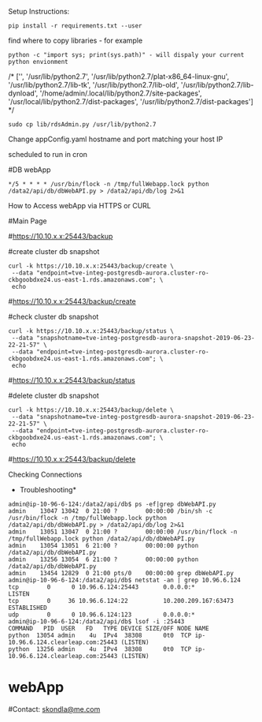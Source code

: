 Setup Instructions:
```
pip install -r requirements.txt --user
```
find where to copy libraries - for example
```
python -c "import sys; print(sys.path)" - will dispaly your current python envionment
```
/*
['', '/usr/lib/python2.7', '/usr/lib/python2.7/plat-x86_64-linux-gnu', '/usr/lib/python2.7/lib-tk', '/usr/lib/python2.7/lib-old', '/usr/lib/python2.7/lib-dynload', '/home/admin/.local/lib/python2.7/site-packages', '/usr/local/lib/python2.7/dist-packages', '/usr/lib/python2.7/dist-packages'] */

```
sudo cp lib/rdsAdmin.py /usr/lib/python2.7
```

Change appConfig.yaml hostname and port matching your host IP


scheduled to run in cron

#DB webApp
```
*/5 * * * * /usr/bin/flock -n /tmp/fullWebapp.lock python /data2/api/db/dbWebAPI.py > /data2/api/db/log 2>&1
```


How to Access webApp via HTTPS or CURL

#Main Page

#https://10.10.x.x:25443/backup

#create cluster db snapshot
```
curl -k https://10.10.x.x:25443/backup/create \
 --data "endpoint=tve-integ-postgresdb-aurora.cluster-ro-ckbgoobdxe24.us-east-1.rds.amazonaws.com"; \
 echo
```

#https://10.10.x.x:25443/backup/create

#check cluster db snapshot
```
curl -k https://10.10.x.x:25443/backup/status \
 --data "snapshotname=tve-integ-postgresdb-aurora-snapshot-2019-06-23-22-21-57" \
 --data "endpoint=tve-integ-postgresdb-aurora.cluster-ro-ckbgoobdxe24.us-east-1.rds.amazonaws.com"; \
 echo
```
#https://10.10.x.x:25443/backup/status

#delete cluster db snapshot
```
curl -k https://10.10.x.x:25443/backup/delete \
 --data "snapshotname=tve-integ-postgresdb-aurora-snapshot-2019-06-23-22-21-57" \
 --data "endpoint=tve-integ-postgresdb-aurora.cluster-ro-ckbgoobdxe24.us-east-1.rds.amazonaws.com"; \
 echo
```
#https://10.10.x.x:25443/backup/delete


Checking Connections
* Troubleshooting*

```
admin@ip-10-96-6-124:/data2/api/db$ ps -ef|grep dbWebAPI.py 
admin    13047 13042  0 21:00 ?        00:00:00 /bin/sh -c /usr/bin/flock -n /tmp/fullWebapp.lock python /data2/api/db/dbWebAPI.py > /data2/api/db/log 2>&1
admin    13051 13047  0 21:00 ?        00:00:00 /usr/bin/flock -n /tmp/fullWebapp.lock python /data2/api/db/dbWebAPI.py
admin    13054 13051  6 21:00 ?        00:00:00 python /data2/api/db/dbWebAPI.py
admin    13256 13054  6 21:00 ?        00:00:00 python /data2/api/db/dbWebAPI.py
admin    13454 12829  0 21:00 pts/0    00:00:00 grep dbWebAPI.py
admin@ip-10-96-6-124:/data2/api/db$ netstat -an | grep 10.96.6.124
tcp        0      0 10.96.6.124:25443       0.0.0.0:*               LISTEN     
tcp        0     36 10.96.6.124:22          10.200.209.167:63473    ESTABLISHED
udp        0      0 10.96.6.124:123         0.0.0.0:*                          
admin@ip-10-96-6-124:/data2/api/db$ lsof -i :25443
COMMAND   PID  USER   FD   TYPE DEVICE SIZE/OFF NODE NAME
python  13054 admin    4u  IPv4  38308      0t0  TCP ip-10.96.6.124.clearleap.com:25443 (LISTEN)
python  13256 admin    4u  IPv4  38308      0t0  TCP ip-10.96.6.124.clearleap.com:25443 (LISTEN)
```
# webApp
#Contact: skondla@me.com
